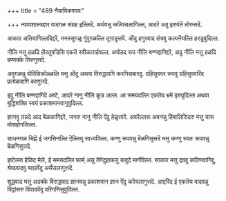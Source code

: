 +++
title = "489 नैयायिकशायः"

+++
न्यायशास्त्रज्ञर वादगळ संग्रह इल्लिदॆ. अर्थवन्नु कल्पिसलागिल्ल, आदरॆ अदु इरुवंतॆ तोरुत्तदॆ.

आकार अतियागिल्लदिद्दरॆ, मनस्सुगळु गुंपुगळल्लि तूगाडुत्तवॆ. ऒंदु हगुरवाद तंत्रवु कल्पनॆयल्लि हरडुवुदिल्ल.

नीलि मत्तु हळदि हॊरतुपडिसि एकतॆ स्वीकारार्हवल्ल. अपोहद रूप नीलि बण्णद्दागिद्दरॆ, अदु नीलि मत्तु हळदि बण्णक्कॆ तिरुगुत्तदॆ.

अवुगळन्नु सेरिसिकॊळ्ळलि मत्तु ऒंदु अथवा विरुद्धवागि करगिसबारदु. ग्रहिसुववर रूपवु ग्रहिसुववरिंद प्रत्येकवागि काणुत्तदॆ.

इदु नीलि बण्णद्दागिदॆ अष्टे, आदरॆ नानु नीलि कूड अल्ल. आ समयदल्लि एकतॆय भ्रमॆ इरुवुदिल्ल अथवा बुद्धिशक्ति स्वयं प्रकाशमानवागुवुदिल्ल.

ज्ञानवु तन्नदे आद बॆळकागिद्दरॆ, जनरु नानु नीलि ऎंदु हेळुत्तारॆ. अवरॆल्लरू अवनन्नु हिंबालिसिदरु मत्तु यारू मोसहोगलिल्ल.

साधनगळ चिह्नॆ ई जगत्तिनल्लि ऎल्लियू साध्यविल्ल. कण्णु रूपवन्नु बॆळगिसुत्तदॆ मत्तु कण्णु स्वतः रूपवन्नु बॆळगिसुत्तदॆ.

इष्टॆल्ला हेळिद मेलॆ, ई समयदल्लि फार्म् अन्नु तॆगॆदुहाकलु यावुदे मार्गविल्ल. साकार मत्तु द्रववु कठिणवागिद्दु, श्रेष्ठवादवु बाह्यवॆंदु अर्थैसलागुत्तदॆ.

शुद्धवाद मत्तु अदक्कॆ विरुद्धवाद ज्ञानवन्नु प्रकाशमान ज्ञान ऎंदु करॆयलागुत्तदॆ. आद्दरिंद ई एकतॆय वादवन्नु विद्वांसरु विवादवॆंदु परिगणिसुवुदिल्ल.

